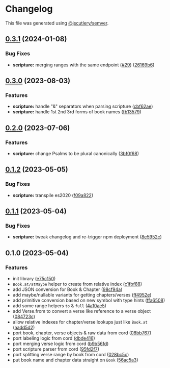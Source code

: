 # Changelog

This file was generated using [@jscutlery/semver](https://github.com/jscutlery/semver).

## [0.3.1](https://github.com/SeedCompany/libs/compare/scripture-0.3.0...scripture-0.3.1) (2024-01-08)


### Bug Fixes

* **scripture:** merging ranges with the same endpoint ([#29](https://github.com/SeedCompany/libs/issues/29)) ([26169b6](https://github.com/SeedCompany/libs/commit/26169b62b92b4b346164af306bc3ee0aafdcb5ec))

## [0.3.0](https://github.com/SeedCompany/libs/compare/scripture-0.2.0...scripture-0.3.0) (2023-08-03)


### Features

* **scripture:** handle "&" separators when parsing scripture ([cbf62ae](https://github.com/SeedCompany/libs/commit/cbf62ae3ef908cb2be278c4e8f1993f1cec8c31d))
* **scripture:** handle 1st 2nd 3rd forms of book names ([fb13579](https://github.com/SeedCompany/libs/commit/fb13579488639064cf9f0ffda1ad4aadb0c9fefe))

## [0.2.0](https://github.com/SeedCompany/libs/compare/scripture-0.1.2...scripture-0.2.0) (2023-07-06)


### Features

* **scripture:** change Psalms to be plural canonically ([3bf0f68](https://github.com/SeedCompany/libs/commit/3bf0f68fdb98b3f3d47aa4bb7422f6fbdcb4d362))

## [0.1.2](https://github.com/SeedCompany/libs/compare/scripture-0.1.1...scripture-0.1.2) (2023-05-05)


### Bug Fixes

* **scripture:** transpile es2020 ([f09a822](https://github.com/SeedCompany/libs/commit/f09a82221ffe092d4ab66455789f67f3b64f5e15))

## [0.1.1](https://github.com/SeedCompany/libs/compare/scripture-0.1.0...scripture-0.1.1) (2023-05-04)


### Bug Fixes

* **scripture:** tweak changelog and re-trigger npm deployment ([8e5952c](https://github.com/SeedCompany/libs/commit/8e5952c57a932dd4dd90d8fc21f25ba880e7ba5e))

## 0.1.0 (2023-05-04)


### Features

* init library ([e75c150](https://github.com/SeedCompany/libs/commit/e75c15095f8e199b8624390e7792e935e62f529c))
* `Book.at/atMaybe` helper to create from relative index ([c1fbf88](https://github.com/SeedCompany/libs/commit/c1fbf88dc5dd0c8fed0c8467002101fec608c890))
* add JSON conversion for Book & Chapter ([98cf94a](https://github.com/SeedCompany/libs/commit/98cf94ac3237e980b76cfdfa54d8d7ac0361b35d))
* add maybe/nullable variants for getting chapters/verses ([ff4952e](https://github.com/SeedCompany/libs/commit/ff4952ed02e33ef0decda27fcbe7888cbfad354f))
* add primitive conversion based on new symbol with type hints ([ffa6508](https://github.com/SeedCompany/libs/commit/ffa65083424a173e9784c3b12e2fd58fb897a7a3))
* add some range helpers `to` & `full` ([4a10ae5](https://github.com/SeedCompany/libs/commit/4a10ae511ad5b02caa53881ca7187ade9d94dac4))
* add Verse.from to convert a verse like reference to a verse object ([084723c](https://github.com/SeedCompany/libs/commit/084723c6a4695dc56dd3fb3aa8edb7cc3273c231))
* allow relative indexes for chapter/verse lookups just like `Book.at` ([aadd5d2](https://github.com/SeedCompany/libs/commit/aadd5d2fd6eb8417b24d37afacc97377da5aafaa))
* port book, chapter, verse objects & raw data from cord ([08bb767](https://github.com/SeedCompany/libs/commit/08bb7673c30dcb222190945e6210976082eeec7a))
* port labeling logic from cord ([dbde416](https://github.com/SeedCompany/libs/commit/dbde416563e31ab9969ecc459f4831c4f9186a4d))
* port merging verse logic from cord ([b9b56fd](https://github.com/SeedCompany/libs/commit/b9b56fd342e597d48a749d099cf3e19a799c444a))
* port scripture parser from cord ([95fd2f7](https://github.com/SeedCompany/libs/commit/95fd2f7396ea7a318e17ae2483c6f770dcfb7fe1))
* port splitting verse range by book from cord ([028bc5c](https://github.com/SeedCompany/libs/commit/028bc5cdcdc55ab06a992435577c85e5ec42d3c5))
* put book name and chapter data straight on `Book` ([56ac5a3](https://github.com/SeedCompany/libs/commit/56ac5a360270d995671c231e340b623c37010c59))
